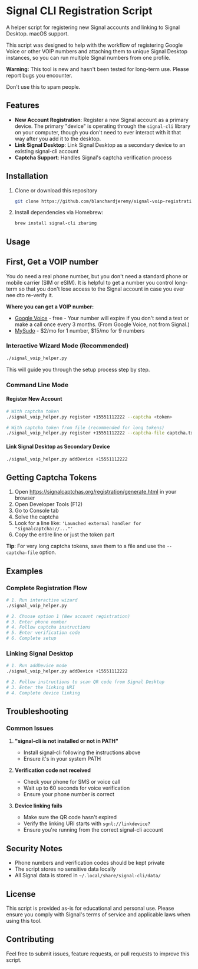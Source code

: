 # Signal CLI Registration Script

A helper script for registering new Signal accounts and linking to Signal Desktop. macOS support.

This script was designed to help with the workflow of registering Google Voice or other VOIP numbers and attaching them to unique Signal Desktop instances, so you can run multiple Signal numbers from one profile.

**Warning:** This tool is new and hasn't been tested for long-term use. Please report bugs you encounter.

Don't use this to spam people.

## Features

- **New Account Registration**: Register a new Signal account as a primary device. The primary "device" is operating through the `signal-cli` library on your computer, though you don't need to ever interact with it that way after you add it to the desktop.
- **Link Signal Desktop**: Link Signal Desktop as a secondary device to an existing signal-cli account
- **Captcha Support**: Handles Signal's captcha verification process

## Installation

1. Clone or download this repository

   ```bash
   git clone https://github.com/blanchardjeremy/signal-voip-registration-helper
   ```

2. Install dependencies via Homebrew:

   ```bash
   brew install signal-cli zbarimg
   ```

## Usage

## First, Get a VOIP number

You do need a real phone number, but you don't need a standard phone or mobile carrier (SIM or eSIM). It is helpful to get a number you control long-term so that you don't lose access to the Signal account in case you ever nee dto re-verify it.

**Where you can get a VOIP number:**

- [Google Voice](https://workspace.google.com/products/voice/) - free - Your number will expire if you don't send a text or make a call once every 3 months. (From Google Voice, not from Signal.)
- [MySudo](https://anonyome.com/individuals/mysudo/) - $2/mo for 1 number, $15/mo for 9 numbers

### Interactive Wizard Mode (Recommended)

```bash
./signal_voip_helper.py
```

This will guide you through the setup process step by step.

### Command Line Mode

#### Register New Account

```bash
# With captcha token
./signal_voip_helper.py register +15551112222 --captcha <token>

# With captcha token from file (recommended for long tokens)
./signal_voip_helper.py register +15551112222 --captcha-file captcha.txt
```

#### Link Signal Desktop as Secondary Device

```bash
./signal_voip_helper.py addDevice +15551112222
```

## Getting Captcha Tokens

1. Open <https://signalcaptchas.org/registration/generate.html> in your browser
2. Open Developer Tools (F12)
3. Go to Console tab
4. Solve the captcha
5. Look for a line like: `'Launched external handler for "signalcaptcha://..."'`
6. Copy the entire line or just the token part

**Tip**: For very long captcha tokens, save them to a file and use the `--captcha-file` option.

## Examples

### Complete Registration Flow

```bash
# 1. Run interactive wizard
./signal_voip_helper.py

# 2. Choose option 1 (New account registration)
# 3. Enter phone number
# 4. Follow captcha instructions
# 5. Enter verification code
# 6. Complete setup
```

### Linking Signal Desktop

```bash
# 1. Run addDevice mode
./signal_voip_helper.py addDevice +15551112222

# 2. Follow instructions to scan QR code from Signal Desktop
# 3. Enter the linking URI
# 4. Complete device linking
```

## Troubleshooting

### Common Issues

1. **"signal-cli is not installed or not in PATH"**
   - Install signal-cli following the instructions above
   - Ensure it's in your system PATH

2. **Verification code not received**
   - Check your phone for SMS or voice call
   - Wait up to 60 seconds for voice verification
   - Ensure your phone number is correct

3. **Device linking fails**
   - Make sure the QR code hasn't expired
   - Verify the linking URI starts with `sgnl://linkdevice?`
   - Ensure you're running from the correct signal-cli account

## Security Notes

- Phone numbers and verification codes should be kept private
- The script stores no sensitive data locally
- All Signal data is stored in `~/.local/share/signal-cli/data/`

## License

This script is provided as-is for educational and personal use. Please ensure you comply with Signal's terms of service and applicable laws when using this tool.

## Contributing

Feel free to submit issues, feature requests, or pull requests to improve this script.

